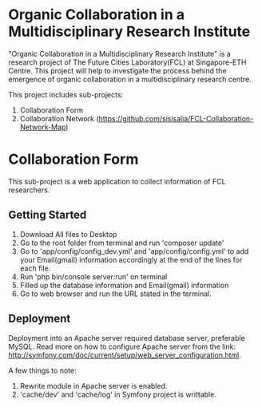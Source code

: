 # Organic Collaboration in a Multidisciplinary Research Institute

"Organic Collaboration in a Multidisciplinary Research Institute" is a research project of The Future Cities Laboratory(FCL) at Singapore-ETH Centre. This project will help to investigate the process behind the emergence of organic collaboration in a multidisciplinary research centre.

This project includes sub-projects: 
1. Collaboration Form
2. Collaboration Network (https://github.com/sisisalia/FCL-Collaboration-Network-Map)

# Collaboration Form
This sub-project is a web application to collect information of FCL researchers.

## Getting Started

1. Download All files to Desktop
2. Go to the root folder from terminal and run 'composer update'
3. Go to 'app/config/config_dev.yml' and 'app/config/config.yml' to add your Email(gmail) information accordingly at the end of the lines for each file.
4. Run 'php  bin/console server:run' on terminal
5. Filled up the database information and Email(gmail) information
6. Go to web browser and run the URL stated in the terminal.

## Deployment

Deployment into an Apache server required database server, preferable MySQL. Read more on how to configure Apache server from the link: http://symfony.com/doc/current/setup/web_server_configuration.html.

A few things to note:
1. Rewrite module in Apache server is enabled.
2. 'cache/dev' and 'cache/log' in Symfony project is writtable.
